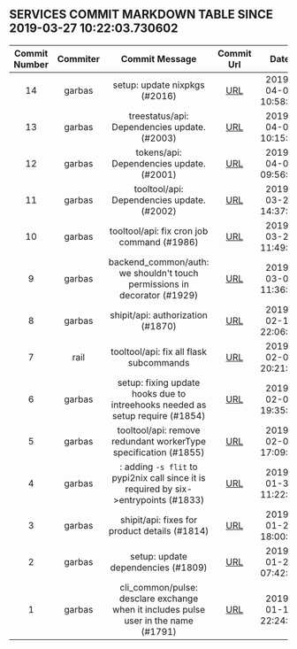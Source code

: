 ## SERVICES COMMIT MARKDOWN TABLE SINCE 2019-03-27 10:22:03.730602

| Commit Number | Commiter | Commit Message | Commit Url | Date | 
|:---:|:----:|:----------------------------------:|:------:|:----:| 
|14|garbas|setup: update nixpkgs (#2016)|[URL](https://github.com/mozilla/release-services/commit/b5e79a12e11ad2c625bd7cce2330c0c9c37f09f4)|2019-04-04 10:58:36
|13|garbas|treestatus/api: Dependencies update. (#2003)|[URL](https://github.com/mozilla/release-services/commit/34cd93d06230f2ed0ac32fb5fd69f66c211c13c0)|2019-04-01 10:15:28
|12|garbas|tokens/api: Dependencies update. (#2001)|[URL](https://github.com/mozilla/release-services/commit/c6d9fa98407a93dab13b673efee1f15535efcd44)|2019-04-01 09:56:08
|11|garbas|tooltool/api: Dependencies update. (#2002)|[URL](https://github.com/mozilla/release-services/commit/d49bb705d66ec34b73c8c336b0afc81c82500664)|2019-03-28 14:37:14
|10|garbas|tooltool/api: fix cron job command (#1986)|[URL](https://github.com/mozilla/release-services/commit/150ab5fe0a50276651391b97e1ef227c1ab61f66)|2019-03-27 11:49:22
|9|garbas|backend_common/auth: we shouldn't touch permissions in decorator (#1929)|[URL](https://github.com/mozilla/release-services/commit/688dd403d87226a42ac26b9fbec5e7111e198c00)|2019-03-07 11:36:09
|8|garbas|shipit/api: authorization (#1870)|[URL](https://github.com/mozilla/release-services/commit/c7ef9d9adb87f924545efd60a51e823a7f1a2743)|2019-02-15 22:06:14
|7|rail|tooltool/api: fix all flask subcommands|[URL](https://github.com/mozilla/release-services/commit/334bfb59a9cb55a92022f600bee1e4ed41dc485f)|2019-02-07 20:21:33
|6|garbas|setup: fixing update hooks due to intreehooks needed as setup require (#1854)|[URL](https://github.com/mozilla/release-services/commit/60bc6fbdf7dcee8afa20d3e5ae7193a1d0e95873)|2019-02-07 19:35:50
|5|garbas|tooltool/api: remove redundant workerType specification (#1855)|[URL](https://github.com/mozilla/release-services/commit/ccf864e32ddf8b462450082d1859b2bb5d93d1d7)|2019-02-07 17:09:07
|4|garbas|: adding `-s flit` to pypi2nix call since it is required by six->entrypoints (#1833)|[URL](https://github.com/mozilla/release-services/commit/a9194956d6dc1be57503a3dff3aa3255e242dd61)|2019-01-31 11:22:02
|3|garbas|shipit/api: fixes for product details (#1814)|[URL](https://github.com/mozilla/release-services/commit/981d853ccfa054bac79247bca4e5aedc81d1ab14)|2019-01-25 18:00:49
|2|garbas|setup: update dependencies (#1809)|[URL](https://github.com/mozilla/release-services/commit/4687eb1f889e07c84249cd2bf6bc888fd803b528)|2019-01-22 07:42:17
|1|garbas|cli_common/pulse: desclare exchange when it includes pulse user in the name (#1791)|[URL](https://github.com/mozilla/release-services/commit/9a1f48c56dd6e007a0131147a19c4a883a0f8a45)|2019-01-16 22:24:58


